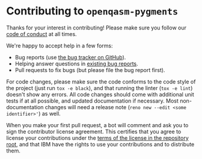 # Contributing to `openqasm-pygments`

Thanks for your interest in contributing!  Please make sure you follow our
[code of conduct](https://github.com/Qiskit/qiskit-qasm3-import/blob/main/CODE_OF_CONDUCT.md)
at all times.

We're happy to accept help in a few forms:

- Bug reports (use [the bug tracker on GitHub](https://github.com/Qiskit/qiskit-qasm3-import/issues)).
- Helping answer questions in [existing bug reports](https://github.com/Qiskit/qiskit-qasm3-import/issues).
- Pull requests to fix bugs (but please file the bug report first).

For code changes, please make sure the code conforms to the code style of the
project (just run `tox -e black`), and that running the linter (`tox -e lint`)
doesn't show any errors.  All code changes should come with additional unit
tests if at all possible, and updated documentation if necessary.  Most
non-documentation changes will need a release note
(`reno new --edit <some identifier>'`) as well.

When you make your first pull request, a bot will comment and ask you to sign
the contributor license agreement.  This certifies that you agree to license
your contributions under the [terms of the license in the repository
root](https://github.com/Qiskit/qiskit-qasm3-import/blob/main/LICENSE), and
that IBM have the rights to use your contributions and to distribute them.
